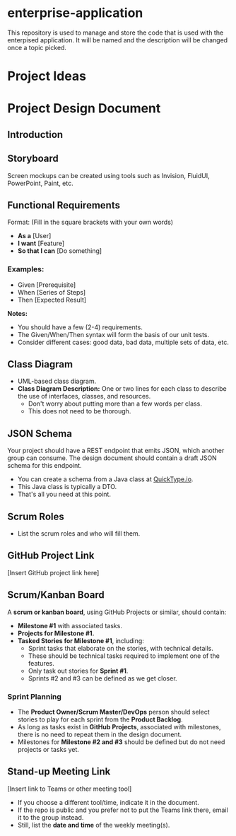 # enterprise-application
This repository is used to manage and store the code that is used with the enterpised application. It will be named and the description will be changed once a topic picked.

# Project Ideas


# Project Design Document

## Introduction

## Storyboard  
Screen mockups can be created using tools such as Invision, FluidUI, PowerPoint, Paint, etc.

## Functional Requirements  
Format: (Fill in the square brackets with your own words)

- **As a** [User]  
- **I want** [Feature]  
- **So that I can** [Do something]  

### Examples:

- Given [Prerequisite]
- When [Series of Steps]
- Then [Expected Result]

**Notes:**
- You should have a few (2-4) requirements.
- The Given/When/Then syntax will form the basis of our unit tests.
- Consider different cases: good data, bad data, multiple sets of data, etc.

## Class Diagram  
- UML-based class diagram.
- **Class Diagram Description:** One or two lines for each class to describe the use of interfaces, classes, and resources.  
  - Don't worry about putting more than a few words per class.
  - This does not need to be thorough.

## JSON Schema  
Your project should have a REST endpoint that emits JSON, which another group can consume. The design document should contain a draft JSON schema for this endpoint.

- You can create a schema from a Java class at [QuickType.io](https://quicktype.io/).
- This Java class is typically a DTO.
- That's all you need at this point.

## Scrum Roles  
- List the scrum roles and who will fill them.

## GitHub Project Link  
[Insert GitHub project link here]

## Scrum/Kanban Board  
A **scrum or kanban board**, using GitHub Projects or similar, should contain:

- **Milestone #1** with associated tasks.
- **Projects for Milestone #1.**
- **Tasked Stories for Milestone #1**, including:
  - Sprint tasks that elaborate on the stories, with technical details.
  - These should be technical tasks required to implement one of the features.
  - Only task out stories for **Sprint #1**.  
  - Sprints #2 and #3 can be defined as we get closer.

### Sprint Planning
- The **Product Owner/Scrum Master/DevOps** person should select stories to play for each sprint from the **Product Backlog**.
- As long as tasks exist in **GitHub Projects**, associated with milestones, there is no need to repeat them in the design document.
- Milestones for **Milestone #2 and #3** should be defined but do not need projects or tasks yet.

## Stand-up Meeting Link  
[Insert link to Teams or other meeting tool]  

- If you choose a different tool/time, indicate it in the document.
- If the repo is public and you prefer not to put the Teams link there, email it to the group instead.
- Still, list the **date and time** of the weekly meeting(s).

